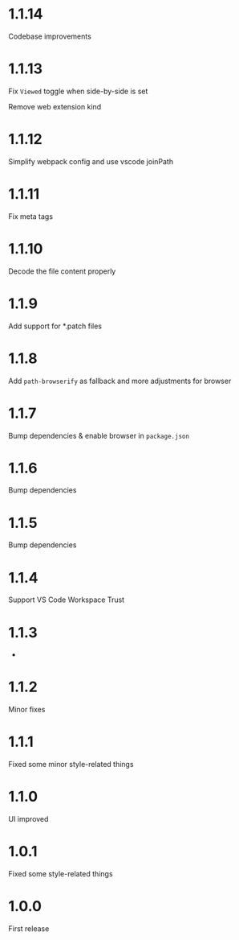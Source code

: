 # 1.1.14

Codebase improvements

# 1.1.13

Fix `Viewed` toggle when side-by-side is set

Remove web extension kind

# 1.1.12

Simplify webpack config and use vscode joinPath

# 1.1.11

Fix meta tags

# 1.1.10

Decode the file content properly

# 1.1.9

Add support for \*.patch files

# 1.1.8

Add `path-browserify` as fallback and more adjustments for browser

# 1.1.7

Bump dependencies & enable browser in `package.json`

# 1.1.6

Bump dependencies

# 1.1.5

Bump dependencies

# 1.1.4

Support VS Code Workspace Trust

# 1.1.3

-

# 1.1.2

Minor fixes

# 1.1.1

Fixed some minor style-related things

# 1.1.0

UI improved

# 1.0.1

Fixed some style-related things

# 1.0.0

First release
